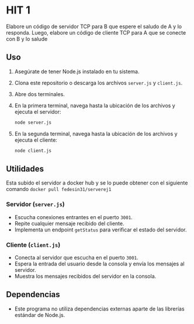 # HIT 1

Elabore un código de servidor TCP para B que espere el saludo de A y lo responda. Luego, elabore un código de cliente TCP para A que se conecte con B y lo salude

## Uso

1. Asegúrate de tener Node.js instalado en tu sistema.
2. Clona este repositorio o descarga los archivos `server.js` y `client.js`.
3. Abre dos terminales.
4. En la primera terminal, navega hasta la ubicación de los archivos y ejecuta el servidor:

    ```bash
    node server.js
    ```

5. En la segunda terminal, navega hasta la ubicación de los archivos y ejecuta el cliente:

    ```bash
    node client.js
    ```

## Utilidades
Esta subido el servidor a docker hub y se lo puede obtener con el siguiente comando
```docker pull fedesin31/serverej1```

### Servidor (`server.js`)

-   Escucha conexiones entrantes en el puerto `3001`.
-   Repite cualquier mensaje recibido del cliente.
-   Implementa un endpoint `getStatus` para verificar el estado del servidor.

### Cliente (`client.js`)

-   Conecta al servidor que escucha en el puerto `3001`.
-   Espera la entrada del usuario desde la consola y envía los mensajes al servidor.
-   Muestra los mensajes recibidos del servidor en la consola.

## Dependencias

-   Este programa no utiliza dependencias externas aparte de las librerías estándar de Node.js.
